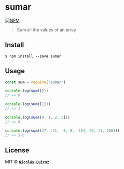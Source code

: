 # sumar

[![NPM](https://nodei.co/npm/sumar.png?downloads=true&downloadRank=true&stars=true)](https://nodei.co/npm/sumar/)

> Sum all the values of an array


## Install

```
$ npm install --save sumar
```


## Usage

```js
const sum = require('sumar')

console.log(sum([]))
// => 0

console.log(sum([1]))
// => 1

console.log(sum([0, 1, 2, 3]))
// => 6

console.log(sum([27, 421, -8, 0, -154, 23, 11, 256]))
// => 576
```


## License

MIT © **[`Nicolás Quiroz`](https://nicolasquiroz.com)**
